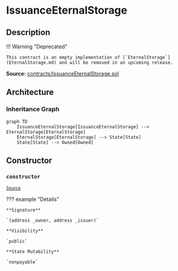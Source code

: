 # IssuanceEternalStorage

## Description

!!! Warning "Deprecated"

    This contract is an empty implementation of [`EternalStorage`](EternalStorage.md) and will be removed in an upcoming release.

**Source:** [contracts/IssuanceEternalStorage.sol](https://github.com/Synthetixio/synthetix/tree/v2.26.1-alpha/contracts/IssuanceEternalStorage.sol)

## Architecture

### Inheritance Graph

```mermaid
graph TD
    IssuanceEternalStorage[IssuanceEternalStorage] --> EternalStorage[EternalStorage]
    EternalStorage[EternalStorage] --> State[State]
    State[State] --> Owned[Owned]

```

## Constructor

### `constructor`

<sub>[Source](https://github.com/Synthetixio/synthetix/tree/v2.26.1-alpha/contracts/IssuanceEternalStorage.sol#L11)</sub>

??? example "Details"

    **Signature**

    `(address _owner, address _issuer)`

    **Visibility**

    `public`

    **State Mutability**

    `nonpayable`
